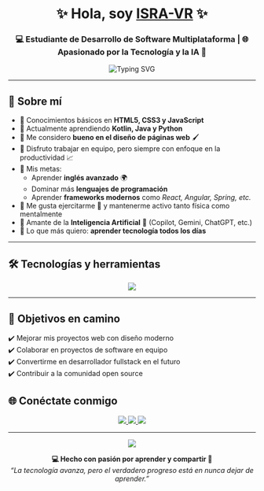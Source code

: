 <h1 align="center">✨ Hola, soy <a href="https://github.com/TU-USUARIO">ISRA-VR</a> ✨</h1>
<h3 align="center">💻 Estudiante de Desarrollo de Software Multiplataforma | 🌐 Apasionado por la Tecnología y la IA 🤖</h3>

<p align="center">
  <img src="https://readme-typing-svg.demolab.com?font=Fira+Code&size=24&pause=1000&color=00F700&center=true&vCenter=true&width=600&lines=💡+Siempre+aprendiendo+nuevas+tecnologías;🚀+Amante+del+desarrollo+web;🤖+Entusiasta+de+la+Inteligencia+Artificial;🌍+Con+metas+claras+y+grandes+sueños" alt="Typing SVG" />
</p>

---

## 🚀 Sobre mí  

- 🔹 Conocimientos básicos en **HTML5, CSS3 y JavaScript**  
- 🔹 Actualmente aprendiendo **Kotlin, Java y Python**  
- 🔹 Me considero **bueno en el diseño de páginas web** 🖌️  
- 🔹 Disfruto trabajar en equipo, pero siempre con enfoque en la productividad 📈  
- 🔹 Mis metas:
  - Aprender **inglés avanzado** 🌍  
  - Dominar más **lenguajes de programación**  
  - Aprender **frameworks modernos** como *React, Angular, Spring, etc.*  
- 🔹 Me gusta ejercitarme 💪 y mantenerme activo tanto física como mentalmente  
- 🔹 Amante de la **Inteligencia Artificial** 🤖 (Copilot, Gemini, ChatGPT, etc.)  
- 🔹 Lo que más quiero: **aprender tecnología todos los días**  

---

## 🛠️ Tecnologías y herramientas  

<p align="center">
  <img src="https://skillicons.dev/icons?i=html,css,javascript,java,kotlin,python,git,github,vscode,figma" />
</p>

---

## 🎯 Objetivos en camino  

✔️ Mejorar mis proyectos web con diseño moderno  
✔️ Colaborar en proyectos de software en equipo  
✔️ Convertirme en desarrollador fullstack en el futuro  
✔️ Contribuir a la comunidad open source  


## 🌐 Conéctate conmigo  

<p align="center">
  <a href="https://www.facebook.com/isra.IVR01/?locale=es_LA" target="_blank">
    <img src="https://img.shields.io/badge/Facebook-%231877F2.svg?&style=for-the-badge&logo=facebook&logoColor=white"/>
  </a>
  <a href="https://www.instagram.com/isdra_chess/" target="_blank">
    <img src="https://img.shields.io/badge/Instagram-%23E4405F.svg?&style=for-the-badge&logo=instagram&logoColor=white"/>
  </a>
  <a href="mailto:israelvalerdi65@gmail.com">
    <img src="https://img.shields.io/badge/Gmail-D14836?&style=for-the-badge&logo=gmail&logoColor=white"/>
  </a>
</p>

---

<p align="center">
  <img src="https://capsule-render.vercel.app/api?type=waving&color=0:00C9FF,100:92FE9D&height=100&section=footer&animation=twinkling"/>
</p>

<p align="center">
  <b>💻 Hecho con pasión por aprender y compartir 🚀</b><br/>
  <i>“La tecnología avanza, pero el verdadero progreso está en nunca dejar de aprender.”</i>
</p>

